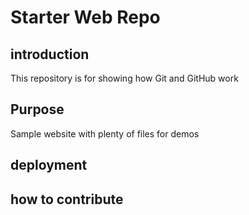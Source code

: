 # Starter Web Repo

## introduction
This repository is for showing how Git and GitHub work

## Purpose

Sample website with plenty of files for demos

## deployment

## how to contribute